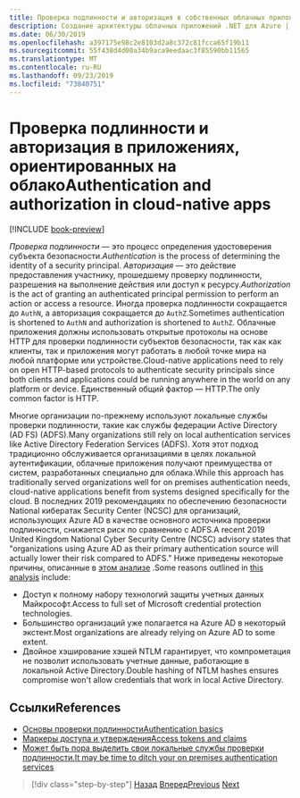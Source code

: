 ```yaml
---
title: Проверка подлинности и авторизация в собственных облачных приложениях
description: Создание архитектуры облачных приложений .NET для Azure | Проверка подлинности и авторизация в собственных облачных приложениях
ms.date: 06/30/2019
ms.openlocfilehash: a397175e98c2e8103d2a8c372c81fcca65f19b11
ms.sourcegitcommit: 55f438d4d00a34b9aca9eedaac3f85590bb11565
ms.translationtype: MT
ms.contentlocale: ru-RU
ms.lasthandoff: 09/23/2019
ms.locfileid: "73840751"
---
```

# <a name="authentication-and-authorization-in-cloud-native-apps"></a><span data-ttu-id="82d89-103">Проверка подлинности и авторизация в приложениях, ориентированных на облако</span><span class="sxs-lookup"><span data-stu-id="82d89-103">Authentication and authorization in cloud-native apps</span></span>

[!INCLUDE [book-preview](../../../includes/book-preview.md)]

<span data-ttu-id="82d89-104">*Проверка подлинности* — это процесс определения удостоверения субъекта безопасности.</span><span class="sxs-lookup"><span data-stu-id="82d89-104">*Authentication* is the process of determining the identity of a security principal.</span></span> <span data-ttu-id="82d89-105">*Авторизация* — это действие предоставления участнику, прошедшему проверку подлинности, разрешения на выполнение действия или доступ к ресурсу.</span><span class="sxs-lookup"><span data-stu-id="82d89-105">*Authorization* is the act of granting an authenticated principal permission to perform an action or access a resource.</span></span> <span data-ttu-id="82d89-106">Иногда проверка подлинности сокращается до `AuthN`, а авторизация сокращается до `AuthZ`.</span><span class="sxs-lookup"><span data-stu-id="82d89-106">Sometimes authentication is shortened to `AuthN` and authorization is shortened to `AuthZ`.</span></span> <span data-ttu-id="82d89-107">Облачные приложения должны использовать открытые протоколы на основе HTTP для проверки подлинности субъектов безопасности, так как как клиенты, так и приложения могут работать в любой точке мира на любой платформе или устройстве.</span><span class="sxs-lookup"><span data-stu-id="82d89-107">Cloud-native applications need to rely on open HTTP-based protocols to authenticate security principals since both clients and applications could be running anywhere in the world on any platform or device.</span></span> <span data-ttu-id="82d89-108">Единственный общий фактор — HTTP.</span><span class="sxs-lookup"><span data-stu-id="82d89-108">The only common factor is HTTP.</span></span>

<span data-ttu-id="82d89-109">Многие организации по-прежнему используют локальные службы проверки подлинности, такие как службы федерации Active Directory (AD FS) (ADFS).</span><span class="sxs-lookup"><span data-stu-id="82d89-109">Many organizations still rely on local authentication services like Active Directory Federation Services (ADFS).</span></span> <span data-ttu-id="82d89-110">Хотя этот подход традиционно обслуживается организациями в целях локальной аутентификации, облачные приложения получают преимущества от систем, разработанных специально для облака.</span><span class="sxs-lookup"><span data-stu-id="82d89-110">While this approach has traditionally served organizations well for on premises authentication needs, cloud-native applications benefit from systems designed specifically for the cloud.</span></span> <span data-ttu-id="82d89-111">В последних 2019 рекомендациях по обеспечению безопасности National кибератак Security Center (NCSC) для организаций, использующих Azure AD в качестве основного источника проверки подлинности, снижается риск по сравнению с ADFS.</span><span class="sxs-lookup"><span data-stu-id="82d89-111">A recent 2019 United Kingdom National Cyber Security Centre (NCSC) advisory states that "organizations using Azure AD as their primary authentication source will actually lower their risk compared to ADFS."</span></span> <span data-ttu-id="82d89-112">Ниже приведены некоторые причины, описанные в [этом анализе](https://oxfordcomputergroup.com/resources/o365-security-native-cloud-authentication/) .</span><span class="sxs-lookup"><span data-stu-id="82d89-112">Some reasons outlined in [this analysis](https://oxfordcomputergroup.com/resources/o365-security-native-cloud-authentication/) include:</span></span>

- <span data-ttu-id="82d89-113">Доступ к полному набору технологий защиты учетных данных Майкрософт.</span><span class="sxs-lookup"><span data-stu-id="82d89-113">Access to full set of Microsoft credential protection technologies.</span></span>
- <span data-ttu-id="82d89-114">Большинство организаций уже полагается на Azure AD в некоторый экстент.</span><span class="sxs-lookup"><span data-stu-id="82d89-114">Most organizations are already relying on Azure AD to some extent.</span></span>
- <span data-ttu-id="82d89-115">Двойное хэширование хэшей NTLM гарантирует, что компрометация не позволит использовать учетные данные, работающие в локальной Active Directory.</span><span class="sxs-lookup"><span data-stu-id="82d89-115">Double hashing of NTLM hashes ensures compromise won't allow credentials that work in local Active Directory.</span></span>

## <a name="references"></a><span data-ttu-id="82d89-116">Ссылки</span><span class="sxs-lookup"><span data-stu-id="82d89-116">References</span></span>

- [<span data-ttu-id="82d89-117">Основы проверки подлинности</span><span class="sxs-lookup"><span data-stu-id="82d89-117">Authentication basics</span></span>](https://docs.microsoft.com/azure/active-directory/develop/authentication-scenarios)
- [<span data-ttu-id="82d89-118">Маркеры доступа и утверждения</span><span class="sxs-lookup"><span data-stu-id="82d89-118">Access tokens and claims</span></span>](https://docs.microsoft.com/azure/active-directory/develop/access-tokens)
- [<span data-ttu-id="82d89-119">Может быть пора выделить свои локальные службы проверки подлинности.</span><span class="sxs-lookup"><span data-stu-id="82d89-119">It may be time to ditch your on premises authentication services</span></span>](https://oxfordcomputergroup.com/resources/o365-security-native-cloud-authentication/)

>[!div class="step-by-step"]
><span data-ttu-id="82d89-120">[Назад](identity.md)
>[Вперед](azure-active-directory.md)</span><span class="sxs-lookup"><span data-stu-id="82d89-120">[Previous](identity.md)
[Next](azure-active-directory.md)</span></span>
